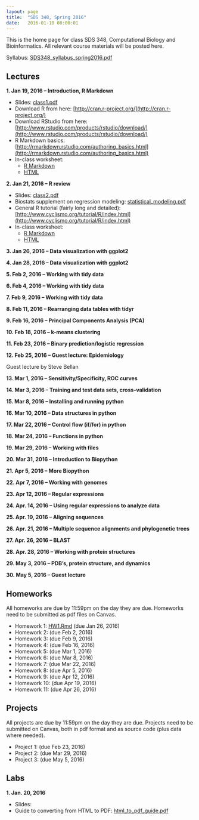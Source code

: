 ```yaml
---
layout: page
title:  "SDS 348, Spring 2016"
date:   2016-01-10 00:00:01
---
```

This is the home page for class SDS 348, Computational Biology and Bioinformatics. All relevant course materials will be posted here.

Syllabus: [SDS348_syllabus_spring2016.pdf](/classes/SDS348/SDS348_syllabus_spring2016.pdf)

## Lectures
**1. Jan 19, 2016 – Introduction, R Markdown**

* Slides: [class1.pdf](/classes/SDS348/2016_spring/slides/class1.pdf)
* Download R from here: [http://cran.r-project.org/](http://cran.r-project.org/)
* Download RStudio from here: [http://www.rstudio.com/products/rstudio/download/](http://www.rstudio.com/products/rstudio/download/)
* R Markdown basics: [http://rmarkdown.rstudio.com/authoring_basics.html](http://rmarkdown.rstudio.com/authoring_basics.html)
* In-class worksheet:
    - [R Markdown](/classes/SDS348/2016_spring/worksheets/class1.Rmd)
    - [HTML](/classes/SDS348/2016_spring/worksheets/class1.html)

**2. Jan 21, 2016 – R review**

* Slides: [class2.pdf](/classes/SDS348/2016_spring/slides/class2.pdf)
* Biostats supplement on regression modeling: [statistical_modeling.pdf](/classes/SDS348/statistical_modeling.pdf)
* General R tutorial (fairly long and detailed): [http://www.cyclismo.org/tutorial/R/index.html](http://www.cyclismo.org/tutorial/R/index.html)
* In-class worksheet:
    - [R Markdown](/classes/SDS348/2016_spring/worksheets/class2.Rmd)
    - [HTML](/classes/SDS348/2016_spring/worksheets/class2.html)


**3. Jan 26, 2016 – Data visualization with ggplot2**

**4. Jan 28, 2016 – Data visualization with ggplot2**

**5. Feb 2, 2016 – Working with tidy data**

**6. Feb 4, 2016 – Working with tidy data**    

**7. Feb 9, 2016 – Working with tidy data**    

**8. Feb 11, 2016 – Rearranging data tables with tidyr**    

**9. Feb 16, 2016 – Principal Components Analysis (PCA)**    

**10. Feb 18, 2016 – k-means clustering**

**11. Feb 23, 2016 – Binary prediction/logistic regression**

**12. Feb 25, 2016 – Guest lecture: Epidemiology**

Guest lecture by Steve Bellan

**13. Mar 1, 2016 – Sensitivity/Specificity, ROC curves**

**14. Mar 3, 2016 – Training and test data sets, cross-validation**

**15. Mar 8, 2016 – Installing and running python**

**16. Mar 10, 2016 – Data structures in python**

**17. Mar 22, 2016 – Control flow (if/for) in python**

**18. Mar 24, 2016 – Functions in python**

**19. Mar 29, 2016 – Working with files**

**20. Mar 31, 2016 – Introduction to Biopython**

**21. Apr 5, 2016 – More Biopython**

**22. Apr 7, 2016 – Working with genomes**

**23. Apr 12, 2016 – Regular expressions**

**24. Apr. 14, 2016 – Using regular expressions to analyze data**

**25. Apr. 19, 2016 – Aligning sequences**

**26. Apr. 21, 2016 – Multiple sequence alignments and phylogenetic trees**

**27. Apr. 26, 2016 – BLAST**

**28. Apr. 28, 2016 – Working with protein structures**

**29. May 3, 2016 – PDB’s, protein structure, and dynamics**

**30. May 5, 2016 – Guest lecture**


## Homeworks

All homeworks are due by 11:59pm on the day they are due. Homeworks need to be submitted as pdf files on Canvas.

- Homework 1: [HW1.Rmd](/classes/SDS348/2016_spring/homeworks/HW1.Rmd) (due Jan 26, 2016)
- Homework 2: (due Feb 2, 2016)
- Homework 3: (due Feb 9, 2016)
- Homework 4: (due Feb 16, 2016)
- Homework 5: (due Mar 1, 2016)
- Homework 6: (due Mar 8, 2016)
- Homework 7: (due Mar 22, 2016)
- Homework 8: (due Apr 5, 2016)
- Homework 9: (due Apr 12, 2016)
- Homework 10: (due Apr 19, 2016)
- Homework 11: (due Apr 26, 2016)  

## Projects

All projects are due by 11:59pm on the day they are due. Projects need to be submitted on Canvas, both in pdf format and as source code (plus data where needed).

- Project 1: (due Feb 23, 2016)
- Project 2: (due Mar 29, 2016)
- Project 3: (due May 5, 2016)

## Labs

**1. Jan. 20, 2016**

* Slides:
* Guide to converting from HTML to PDF: [html_to_pdf_guide.pdf](/classes/SDS348/2016_spring/labs/html_to_pdf_guide.pdf)
